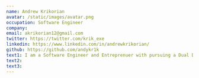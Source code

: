 ```yaml
---
name: Andrew Krikorian
avatar: /static/images/avatar.png
occupation: Software Engineer
company: 
email: akrikorian12@gmail.com
twitter: https://twitter.com/krik_exe
linkedin: https://www.linkedin.com/in/andrewkrikorian/
github: https://github.com/andykr1k
text1: I am a Software Engineer and Entreprenuer with pursuing a Dual Degree in Computer Science and Economics. I am passionate about Business and Engineering. I am also fascinated by new technologies released daily.
text2:
text3:
---
```

